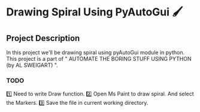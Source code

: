 
# Drawing Spiral Using PyAutoGui 🖌️

## Project Description 
In this project we'll be drawing spiral using pyAutoGui module in python.
This project is a part of " AUTOMATE THE BORING STUFF USING PYTHON (by AL SWEIGART) ".

### TODO
1️⃣ Need to write Draw function.
2️⃣ Open Ms Paint to draw spiral. And select the Markers.
3️⃣ Save the file in current working directory.
